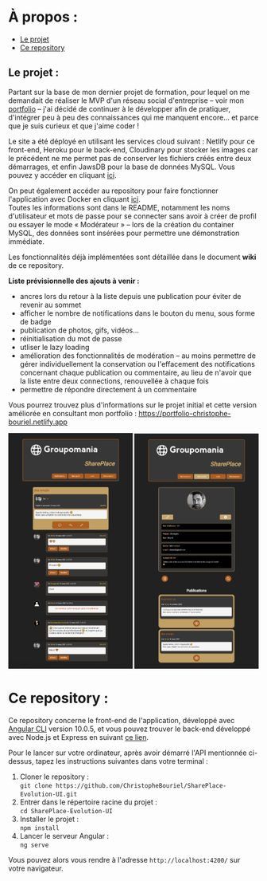 # À propos :
* [Le projet](#Le-projet)
* [Ce repository](#Ce-repository)


## Le projet :

Partant sur la base de mon dernier projet de formation, pour lequel on me demandait de réaliser le MVP d'un réseau social d'entreprise – voir mon [portfolio](https://portfolio-christophe-bouriel.netlify.app/#projet-5) – j'ai décidé de continuer à le développer afin de pratiquer, d'intégrer peu à peu des connaissances qui me manquent encore... et parce que je suis curieux et que j'aime coder !  

Le site a été déployé en utilisant les services cloud suivant : Netlify pour ce front-end, Heroku pour le back-end, Cloudinary pour stocker les images car le précédent ne me permet pas de conserver les fichiers créés entre deux démarrages, et enfin JawsDB pour la base de données MySQL. Vous pouvez y accéder en cliquant [ici](https://shareplace-evo.netlify.app).

On peut également accéder au repository pour faire fonctionner l'application avec Docker en cliquant [ici](https://github.com/ChristopheBouriel/SharePlace-Evo-Docker).  
Toutes les informations sont dans le README, notamment les noms d'utilisateur et mots de passe pour se connecter sans avoir à créer de profil ou essayer le mode « Modérateur » – lors de la création du container MySQL, des données sont insérées pour permettre une démonstration immédiate.  

Les fonctionnalités déjà implémentées sont détaillée dans le document **wiki** de ce repository.

**Liste prévisionnelle des ajouts à venir :**

* ancres lors du retour à la liste depuis une publication pour éviter de revenir au sommet
* afficher le nombre de notifications dans le bouton du menu, sous forme de badge
* publication de photos, gifs, vidéos...
* réinitialisation du mot de passe
* utliser le lazy loading
* amélioration des fonctionnalités de modération – au moins permettre de gérer individuellement la conservation ou l'effacement des notifications concernant chaque publication ou commentaire, au lieu de n'avoir que la liste entre deux connections, renouvellée à chaque fois
* permettre de répondre directement à un commentaire 

Vous pourrez trouvez plus d'informations sur le projet initial et cette version améliorée en consultant mon portfolio :
https://portfolio-christophe-bouriel.netlify.app  


![Screenshots](./montage-readme-2.png)

# Ce repository :

Ce repository concerne le front-end de l'application, développé avec [Angular CLI](https://github.com/angular/angular-cli) version 10.0.5, et vous pouvez trouver le back-end développé avec Node.js et Express en suivant [ce lien](https://github.com/ChristopheBouriel/SharePlace-Evolution-API.git).  

Pour le lancer sur votre ordinateur, après avoir démarré l'API mentionnée ci-dessus, tapez les instructions suivantes dans votre terminal :
1. Cloner le repository :  
	`git clone https://github.com/ChristopheBouriel/SharePlace-Evolution-UI.git`
2. Entrer dans le répertoire racine du projet :  
	`cd SharePlace-Evolution-UI`
3. Installer le projet :  
    `npm install`
4. Lancer le serveur Angular :  
	`ng serve`

Vous pouvez alors vous rendre à l'adresse `http://localhost:4200/` sur votre navigateur.
